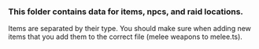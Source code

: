 ### This folder contains data for items, npcs, and raid locations.

Items are separated by their type. You should make sure when adding new items that you add them to the correct file (melee weapons to melee.ts).
